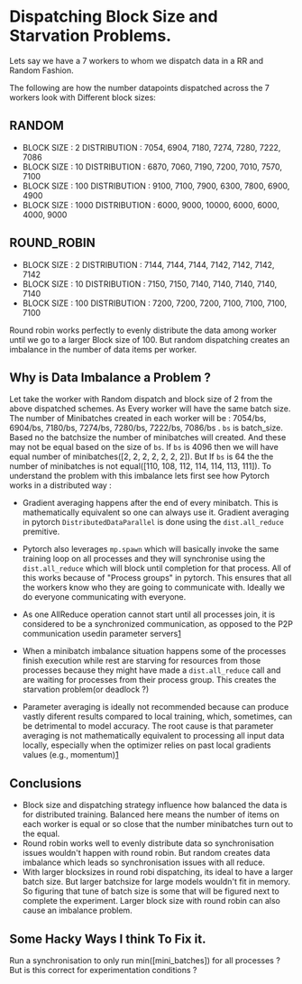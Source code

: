 
# Dispatching Block Size and Starvation Problems. 

Lets say we have a 7 workers to whom we dispatch data in a RR and Random Fashion. 

The following are how the number datapoints dispatched across the 7 workers look with Different block sizes:

## RANDOM

- BLOCK SIZE : 2  DISTRIBUTION : 7054, 6904, 7180, 7274, 7280, 7222, 7086
- BLOCK SIZE : 10  DISTRIBUTION : 6870, 7060, 7190, 7200, 7010, 7570, 7100 
- BLOCK SIZE : 100  DISTRIBUTION : 9100, 7100, 7900, 6300, 7800, 6900, 4900
- BLOCK SIZE : 1000  DISTRIBUTION : 6000, 9000, 10000, 6000, 6000, 4000, 9000

## ROUND_ROBIN 
- BLOCK SIZE : 2  DISTRIBUTION : 7144, 7144, 7144, 7142, 7142, 7142, 7142
- BLOCK SIZE : 10  DISTRIBUTION : 7150, 7150, 7140, 7140, 7140, 7140, 7140
- BLOCK SIZE : 100  DISTRIBUTION : 7200, 7200, 7200, 7100, 7100, 7100, 7100

Round robin works perfectly to evenly distribute the data among worker until we go to a larger Block size of 100. But random dispatching creates an imbalance in the number of data items per worker. 

## Why is Data Imbalance a Problem ? 

Let take the worker with Random dispatch and block size of 2 from the above dispatched schemes. As Every worker will have the same batch size. The number of Minibatches created in each worker will be : 7054/bs, 6904/bs, 7180/bs, 7274/bs, 7280/bs, 7222/bs, 7086/bs . `bs` is batch_size. Based no the batchsize the number of minibatches will created. And these may not be equal based on the size of `bs`. If `bs` is 4096 then we will have equal number of minibatches([2, 2, 2, 2, 2, 2, 2]). But If `bs` is 64 the the number of minibatches is not equal([110, 108, 112, 114, 114, 113, 111]). To understand the problem with this imbalance lets first see how Pytorch works in a distributed way : 
- Gradient averaging happens after the end of every minibatch. This is mathematically equivalent so one can always use it. Gradient averaging in pytorch  `DistributedDataParallel` is done using the `dist.all_reduce` premitive. 
- Pytorch also leverages `mp.spawn` which will basically invoke the same training loop on all processes and they will synchronise using the `dist.all_reduce` which will block until completion for that process. All of this works because of "Process groups" in pytorch. This ensures that all the workers know who they are going to communicate with. Ideally we do everyone communicating with everyone. 
- As one AllReduce operation cannot start until all processes join, it is considered to be a synchronized communication, as opposed to the P2P communication usedin parameter servers[1](https://arxiv.org/pdf/2006.15704.pdf)

- When a minibatch imbalance situation happens some of the processes finish execution while rest are starving for resources from those processes because they might have made a `dist.all_reduce` call and are waiting for processes from their process group. This creates the starvation problem(or deadlock ?)

- Parameter averaging is ideally not recommended because can produce vastly diferent results compared to local training, which, sometimes, can be detrimental to model accuracy. The root cause is that parameter averaging is not mathematically equivalent to processing all input data locally, especially when the optimizer relies on past local gradients values (e.g., momentum)[1](https://arxiv.org/pdf/2006.15704.pdf)

## Conclusions 

- Block size and dispatching strategy influence how balanced the data is for distributed training. Balanced here means the number of items on each worker is equal or so close that the number minibatches turn out to the equal. 
- Round robin works well to evenly distribute data so synchronisation issues wouldn't happen with round robin. But random creates data imbalance which leads so synchronisation issues with all reduce. 
-  With larger blocksizes in round robi dispatching, its ideal to have a larger batch size. But larger batchsize for large models wouldn't fit in memory. So figuring that tune of batch size is some that will be figured next to complete the experiment. Larger block size with round robin can also cause an imbalance problem. 


## Some Hacky Ways I think To Fix it. 
Run a synchronisation to only run min([mini_batches]) for all processes ? But is this correct for experimentation conditions ? 

